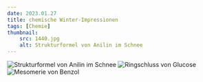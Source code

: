 ```yaml
---
date: 2023.01.27
title: chemische Winter-Impressionen 
tags: [Chemie]
thumbnail: 
    src: 1440.jpg
    alt: Strukturformel von Anilin im Schnee
---
```


![Strukturformel von Anilin im Schnee](/images/1440.jpg)
![Ringschluss von Glucose](/images/1443.jpg)
![Mesomerie von Benzol](/images/1445.jpg)